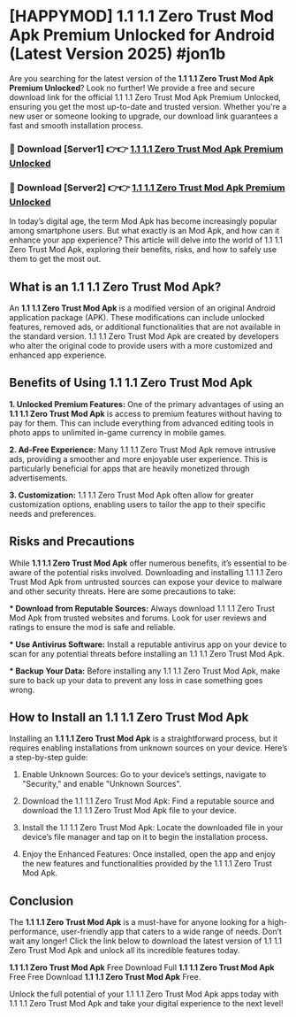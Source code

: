 # [HAPPYMOD] 1.1 1.1 Zero Trust Mod Apk Premium Unlocked for Android (Latest Version 2025) #jon1b

Are you searching for the latest version of the <strong>1.1 1.1 Zero Trust Mod Apk Premium Unlocked</strong>? Look no further! We provide a free and secure download link for the official 1.1 1.1 Zero Trust Mod Apk Premium Unlocked, ensuring you get the most up-to-date and trusted version. Whether you're a new user or someone looking to upgrade, our download link guarantees a fast and smooth installation process.


<h3>🔴 Download [Server1] 👉👉 <a href="https://appsnew.pages.dev?q=1.1+1.1+Zero+Trust+Mod+Apk">1.1 1.1 Zero Trust Mod Apk Premium Unlocked</a></h3>

<h3>🔴 Download [Server2] 👉👉 <a href="https://appsnew.pages.dev?q=1.1+1.1+Zero+Trust+Mod+Apk">1.1 1.1 Zero Trust Mod Apk Premium Unlocked</a></h3>


In today’s digital age, the term Mod Apk has become increasingly popular among smartphone users. But what exactly is an Mod Apk, and how can it enhance your app experience? This article will delve into the world of 1.1 1.1 Zero Trust Mod Apk, exploring their benefits, risks, and how to safely use them to get the most out.


<h2>What is an 1.1 1.1 Zero Trust Mod Apk?</h2>

An <strong>1.1 1.1 Zero Trust Mod Apk</strong> is a modified version of an original Android application package (APK). These modifications can include unlocked features, removed ads, or additional functionalities that are not available in the standard version. 1.1 1.1 Zero Trust Mod Apk are created by developers who alter the original code to provide users with a more customized and enhanced app experience.


<h2>Benefits of Using 1.1 1.1 Zero Trust Mod Apk</h2>

<strong> 1. Unlocked Premium Features:</strong> One of the primary advantages of using an <strong>1.1 1.1 Zero Trust Mod Apk</strong> is access to premium features without having to pay for them. This can include everything from advanced editing tools in photo apps to unlimited in-game currency in mobile games.

<strong> 2. Ad-Free Experience:</strong> Many 1.1 1.1 Zero Trust Mod Apk remove intrusive ads, providing a smoother and more enjoyable user experience. This is particularly beneficial for apps that are heavily monetized through advertisements.

<strong> 3. Customization:</strong> 1.1 1.1 Zero Trust Mod Apk often allow for greater customization options, enabling users to tailor the app to their specific needs and preferences.


<h2>Risks and Precautions</h2>

While <strong>1.1 1.1 Zero Trust Mod Apk</strong> offer numerous benefits, it’s essential to be aware of the potential risks involved. Downloading and installing 1.1 1.1 Zero Trust Mod Apk from untrusted sources can expose your device to malware and other security threats. Here are some precautions to take:

<strong> * Download from Reputable Sources:</strong> Always download 1.1 1.1 Zero Trust Mod Apk from trusted websites and forums. Look for user reviews and ratings to ensure the mod is safe and reliable.

<strong> * Use Antivirus Software:</strong> Install a reputable antivirus app on your device to scan for any potential threats before installing an 1.1 1.1 Zero Trust Mod Apk.

<strong> * Backup Your Data:</strong> Before installing any 1.1 1.1 Zero Trust Mod Apk, make sure to back up your data to prevent any loss in case something goes wrong.


<h2>How to Install an 1.1 1.1 Zero Trust Mod Apk</h2>

Installing an <strong>1.1 1.1 Zero Trust Mod Apk</strong> is a straightforward process, but it requires enabling installations from unknown sources on your device. Here’s a step-by-step guide:

 1. Enable Unknown Sources: Go to your device’s settings, navigate to "Security," and enable "Unknown Sources".

 2. Download the 1.1 1.1 Zero Trust Mod Apk: Find a reputable source and download the 1.1 1.1 Zero Trust Mod Apk file to your device.

 3. Install the 1.1 1.1 Zero Trust Mod Apk: Locate the downloaded file in your device’s file manager and tap on it to begin the installation process.

 4. Enjoy the Enhanced Features: Once installed, open the app and enjoy the new features and functionalities provided by the 1.1 1.1 Zero Trust Mod Apk.


<h2><strong>Conclusion</strong></h2>

The <strong>1.1 1.1 Zero Trust Mod Apk</strong> is a must-have for anyone looking for a high-performance, user-friendly app that caters to a wide range of needs. Don’t wait any longer! Click the link below to download the latest version of 1.1 1.1 Zero Trust Mod Apk and unlock all its incredible features today.

<strong>1.1 1.1 Zero Trust Mod Apk</strong> Free Download Full <strong>1.1 1.1 Zero Trust Mod Apk</strong> Free Free Download <strong>1.1 1.1 Zero Trust Mod Apk</strong> Free.

Unlock the full potential of your 1.1 1.1 Zero Trust Mod Apk apps today with 1.1 1.1 Zero Trust Mod Apk and take your digital experience to the next level!